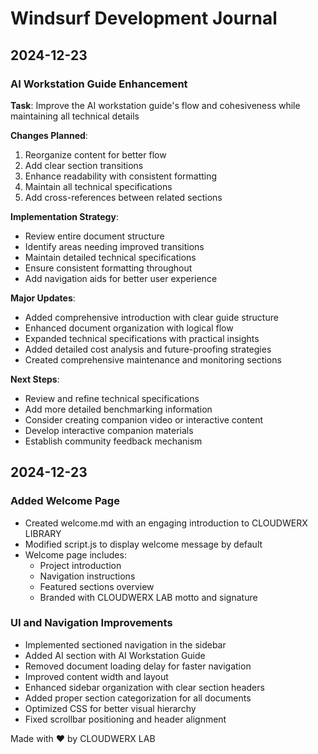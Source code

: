 # Windsurf Development Journal

## 2024-12-23
### AI Workstation Guide Enhancement

**Task**: Improve the AI workstation guide's flow and cohesiveness while maintaining all technical details

**Changes Planned**:
1. Reorganize content for better flow
2. Add clear section transitions
3. Enhance readability with consistent formatting
4. Maintain all technical specifications
5. Add cross-references between related sections

**Implementation Strategy**:
- Review entire document structure
- Identify areas needing improved transitions
- Maintain detailed technical specifications
- Ensure consistent formatting throughout
- Add navigation aids for better user experience

**Major Updates**:
- Added comprehensive introduction with clear guide structure
- Enhanced document organization with logical flow
- Expanded technical specifications with practical insights
- Added detailed cost analysis and future-proofing strategies
- Created comprehensive maintenance and monitoring sections

**Next Steps**:
- Review and refine technical specifications
- Add more detailed benchmarking information
- Consider creating companion video or interactive content
- Develop interactive companion materials
- Establish community feedback mechanism

## 2024-12-23
### Added Welcome Page
- Created welcome.md with an engaging introduction to CLOUDWERX LIBRARY
- Modified script.js to display welcome message by default
- Welcome page includes:
  - Project introduction
  - Navigation instructions
  - Featured sections overview
  - Branded with CLOUDWERX LAB motto and signature

### UI and Navigation Improvements
- Implemented sectioned navigation in the sidebar
- Added AI section with AI Workstation Guide
- Removed document loading delay for faster navigation
- Improved content width and layout
- Enhanced sidebar organization with clear section headers
- Added proper section categorization for all documents
- Optimized CSS for better visual hierarchy
- Fixed scrollbar positioning and header alignment

Made with ❤️ by CLOUDWERX LAB
